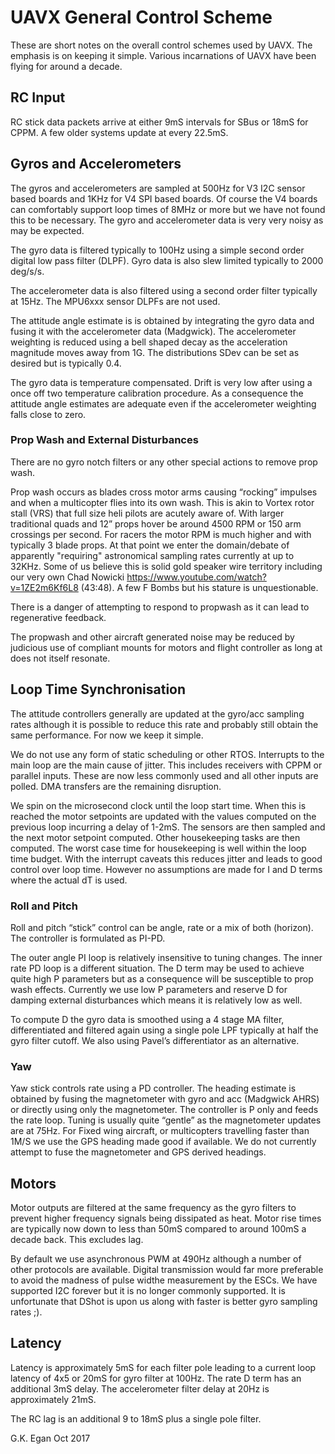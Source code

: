 # UAVX General Control Scheme #

These are short notes on the overall control schemes used by UAVX. The emphasis is on keeping it simple. Various incarnations of UAVX have been flying for around a decade.

## RC Input ##

RC stick data packets arrive at either 9mS intervals for SBus or 18mS for CPPM. A few older systems update at  every 22.5mS.

## Gyros and Accelerometers ##

The gyros and accelerometers are sampled at 500Hz for V3 I2C sensor based boards and 1KHz for V4 SPI based boards. Of course the V4 boards can comfortably support loop times of 8MHz or more but we have not found this to be necessary. The gyro and accelerometer data is very very noisy as may be expected. 

The gyro data is  filtered typically to 100Hz using a simple second order digital low pass filter (DLPF).  Gyro data is also slew limited typically to 2000 deg/s/s.

The accelerometer data is also filtered using a second order filter typically at 15Hz.  The MPU6xxx sensor DLPFs are not used.

The attitude angle estimate is is obtained by integrating the gyro data and fusing it with the accelerometer data (Madgwick). The accelerometer weighting is reduced using a bell shaped decay as the acceleration magnitude moves away from 1G. The distributions SDev can be set as desired but is typically 0.4.

The gyro data is temperature compensated. Drift is very low after using a once off two temperature calibration procedure. As a consequence the attitude angle estimates are adequate even if the accelerometer weighting falls close to zero.

### Prop Wash and External Disturbances ###

There are no gyro notch filters or any other special actions to remove prop wash.

Prop wash occurs as blades cross motor arms causing “rocking” impulses and when a multicopter flies into its own wash. This is akin to Vortex rotor stall (VRS) that full size heli pilots are acutely aware of.  With larger traditional quads and 12” props hover be around 4500 RPM or 150 arm crossings per second.  For racers the motor RPM is much higher and with typically 3 blade props. At that point we enter the domain/debate of apparently "requiring" astronomical sampling rates currently at up to 32KHz. Some of us believe this is solid gold speaker wire territory including our very own Chad Nowicki https://www.youtube.com/watch?v=1ZE2m6Kf6L8 (43:48). A few F Bombs but his stature is unquestionable.

There is a danger of attempting to respond to propwash as it can lead to regenerative feedback. 

The propwash and other aircraft generated noise may be reduced by judicious use of compliant mounts for motors and flight controller as long at does not itself resonate.

## Loop Time Synchronisation ##

The attitude controllers generally are updated at the gyro/acc sampling rates although it is possible to reduce this rate and probably still obtain the same performance. For now we keep it simple.

We do not use any form of static scheduling or other RTOS. Interrupts to the main loop are the main cause of jitter. This includes receivers with CPPM or parallel inputs. These are now less commonly used and all other inputs are polled. DMA transfers are the remaining disruption.  

We spin on the microsecond clock until the loop start time. When this is reached the motor setpoints are updated with the values computed on the previous loop incurring a delay of 1-2mS. The sensors are then sampled and the next motor setpoint computed.  Other housekeeping tasks are then computed. The worst case time for housekeeping is well within the loop time budget. With the interrupt caveats this reduces jitter and leads to good control over loop time. However no assumptions are made for I and D terms where the actual dT is used. 

### Roll and Pitch ###

Roll and pitch “stick” control can be angle, rate or a mix of both (horizon). The controller is formulated as PI-PD.

The outer angle PI loop is relatively insensitive to tuning changes. The inner rate PD loop is a different situation. The D term may be used to achieve quite high P parameters but as a consequence will be susceptible to prop wash effects.  Currently we use low P parameters and reserve D for damping external disturbances which means it is relatively low as well.

To compute D the gyro data is smoothed using a 4 stage MA filter, differentiated and filtered again using a single pole LPF typically at half the gyro filter cutoff. We also using Pavel’s differentiator as an alternative.

### Yaw ###

Yaw stick controls rate using a PD controller.  The heading estimate is obtained by fusing the magnetometer with gyro and acc (Madgwick AHRS) or directly using only the magnetometer.  The controller is P only and feeds the rate loop.  Tuning is usually quite “gentle” as the magnetometer updates are at 75Hz. For Fixed wing aircraft, or multicopters travelling faster than 1M/S we use the GPS heading made good if available. We do not currently attempt to fuse the magnetometer and GPS derived headings.

## Motors ##

Motor outputs are filtered at the same frequency as the gyro filters to prevent higher frequency signals being dissipated as heat. Motor rise times are typically now down to less than 50mS  compared to around 100mS a decade back. This excludes lag.

By default we use asynchronous PWM at 490Hz although a number of other protocols are available. Digital transmission would far more preferable to avoid the madness of pulse widthe measurement by the ESCs. We have supported I2C forever but it is no longer commonly supported. It is unfortunate that DShot is upon us along with faster is better gyro sampling rates ;).

## Latency ##

Latency is approximately 5mS for each filter pole leading to a current loop latency of 4x5 or 20mS for gyro filter at 100Hz. The rate D term has an additional 3mS delay. The accelerometer filter delay at 20Hz is approximately 21mS.

The RC lag is an additional 9 to 18mS plus a single pole filter.

G.K. Egan Oct 2017
